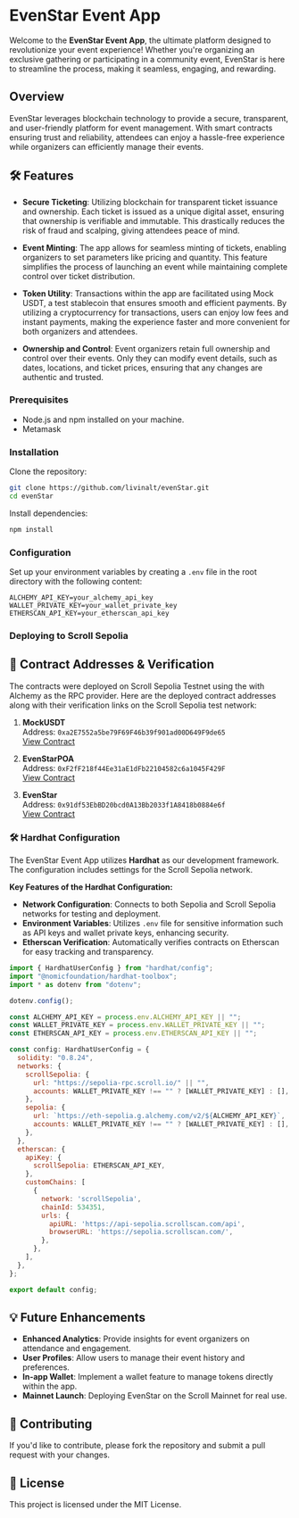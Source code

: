 # EvenStar Event App

Welcome to the **EvenStar Event App**, the ultimate platform designed to revolutionize your event experience! Whether you're organizing an exclusive gathering or participating in a community event, EvenStar is here to streamline the process, making it seamless, engaging, and rewarding.

## Overview

EvenStar leverages blockchain technology to provide a secure, transparent, and user-friendly platform for event management. With smart contracts ensuring trust and reliability, attendees can enjoy a hassle-free experience while organizers can efficiently manage their events.

## 🛠 Features

- **Secure Ticketing**: Utilizing blockchain for transparent ticket issuance and ownership. Each ticket is issued as a unique digital asset, ensuring that ownership is verifiable and immutable. This drastically reduces the risk of fraud and scalping, giving attendees peace of mind.
  
- **Event Minting**: The app allows for seamless minting of tickets, enabling organizers to set parameters like pricing and quantity. This feature simplifies the process of launching an event while maintaining complete control over ticket distribution.
  
- **Token Utility**: Transactions within the app are facilitated using Mock USDT, a test stablecoin that ensures smooth and efficient payments. By utilizing a cryptocurrency for transactions, users can enjoy low fees and instant payments, making the experience faster and more convenient for both organizers and attendees.
  
- **Ownership and Control**: Event organizers retain full ownership and control over their events. Only they can modify event details, such as dates, locations, and ticket prices, ensuring that any changes are authentic and trusted.


### Prerequisites

- Node.js and npm installed on your machine.
- Metamask

### Installation

Clone the repository:

```bash
git clone https://github.com/livinalt/evenStar.git
cd evenStar
```

Install dependencies:

```bash
npm install
```

### Configuration

Set up your environment variables by creating a `.env` file in the root directory with the following content:

```
ALCHEMY_API_KEY=your_alchemy_api_key
WALLET_PRIVATE_KEY=your_wallet_private_key
ETHERSCAN_API_KEY=your_etherscan_api_key
```

### Deploying to Scroll Sepolia



## 🔗 Contract Addresses & Verification

The contracts were deployed on Scroll Sepolia Testnet using the with Alchemy as the RPC provider. Here are the deployed contract addresses along with their verification links on the Scroll Sepolia test network:

1. **MockUSDT**  
   Address: `0xa2E7552a5be79F69F46b39f901ad00D649F9de65`  
   [View Contract](https://sepolia.scrollscan.com/address/0xa2E7552a5be79F69F46b39f901ad00D649F9de65#code)

2. **EvenStarPOA**  
   Address: `0xF2fF218f44Ee31aE1dFb22104582c6a1045F429F`  
   [View Contract](https://sepolia.scrollscan.com/address/0xF2fF218f44Ee31aE1dFb22104582c6a1045F429F#code)

3. **EvenStar**  
   Address: `0x91df53EbBD20bcd0A13Bb2033f1A8418b0884e6f`  
   [View Contract](https://sepolia.scrollscan.com/address/0x91df53EbBD20bcd0A13Bb2033f1A8418b0884e6f#code)



### 🛠 Hardhat Configuration

The EvenStar Event App utilizes **Hardhat** as our development framework. The configuration includes settings for the Scroll Sepolia network.

**Key Features of the Hardhat Configuration:**
- **Network Configuration**: Connects to both Sepolia and Scroll Sepolia networks for testing and deployment.
- **Environment Variables**: Utilizes `.env` file for sensitive information such as API keys and wallet private keys, enhancing security.
- **Etherscan Verification**: Automatically verifies contracts on Etherscan for easy tracking and transparency.


```javascript
import { HardhatUserConfig } from "hardhat/config";
import "@nomicfoundation/hardhat-toolbox";
import * as dotenv from "dotenv";

dotenv.config();

const ALCHEMY_API_KEY = process.env.ALCHEMY_API_KEY || "";
const WALLET_PRIVATE_KEY = process.env.WALLET_PRIVATE_KEY || "";
const ETHERSCAN_API_KEY = process.env.ETHERSCAN_API_KEY || "";

const config: HardhatUserConfig = {
  solidity: "0.8.24",
  networks: {
    scrollSepolia: {
      url: "https://sepolia-rpc.scroll.io/" || "",
      accounts: WALLET_PRIVATE_KEY !== "" ? [WALLET_PRIVATE_KEY] : [],
    },
    sepolia: {
      url: `https://eth-sepolia.g.alchemy.com/v2/${ALCHEMY_API_KEY}`,
      accounts: WALLET_PRIVATE_KEY !== "" ? [WALLET_PRIVATE_KEY] : [],
    },
  },
  etherscan: {
    apiKey: {
      scrollSepolia: ETHERSCAN_API_KEY,
    },
    customChains: [
      {
        network: 'scrollSepolia',
        chainId: 534351,
        urls: {
          apiURL: 'https://api-sepolia.scrollscan.com/api',
          browserURL: 'https://sepolia.scrollscan.com/',
        },
      },
    ],
  },
};

export default config;
```

## 💡 Future Enhancements

- **Enhanced Analytics**: Provide insights for event organizers on attendance and engagement.
- **User Profiles**: Allow users to manage their event history and preferences.
- **In-app Wallet**: Implement a wallet feature to manage tokens directly within the app.
- **Mainnet Launch**: Deploying EvenStar on the Scroll Mainnet for real use.

## 🤝 Contributing

If you'd like to contribute, please fork the repository and submit a pull request with your changes.

## 📝 License

This project is licensed under the MIT License.

